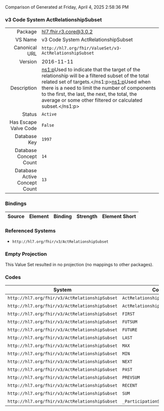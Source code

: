 Comparison of 
Generated at Friday, April 4, 2025 2:58:36 PM

### v3 Code System ActRelationshipSubset

|      |     |
| ---: | --- |
| Package | hl7.fhir.r3.core@3.0.2 |
| VS Name | v3 Code System ActRelationshipSubset |
| Canonical URL | `http://hl7.org/fhir/ValueSet/v3-ActRelationshipSubset` |
| Version | 2016-11-11 |
| Description | <ns1:p>Used to indicate that the target of the relationship will be a filtered subset of the total related set of targets.</ns1:p><ns1:p>Used when there is a need to limit the number of components to the first, the last, the next, the total, the average or some other filtered or calculated subset.</ns1:p> |
| Status | `Active` |
| Has Escape Valve Code | `False` |
| Database Key | `1997` |
| Database Concept Count | `14` |
| Database Active Concept Count | `13` |
### Bindings

| Source | Element | Binding | Strength | Element Short |
| ------ | ------- | ------- | -------- | ------------- |

### Referenced Systems

* `http://hl7.org/fhir/v3/ActRelationshipSubset`
### Empty Projection

This Value Set resulted in no projection (no mappings to other packages).

### Codes

| System | Code | Display |
| ------ | ---- | ------- |
| `http://hl7.org/fhir/v3/ActRelationshipSubset` | `ActRelationshipExpectedSubset` | ActRelationshipExpectedSubset |
| `http://hl7.org/fhir/v3/ActRelationshipSubset` | `ActRelationshipPastSubset` | ActRelationshipPastSubset |
| `http://hl7.org/fhir/v3/ActRelationshipSubset` | `FIRST` | first known |
| `http://hl7.org/fhir/v3/ActRelationshipSubset` | `FUTSUM` | future summary |
| `http://hl7.org/fhir/v3/ActRelationshipSubset` | `FUTURE` | expected future |
| `http://hl7.org/fhir/v3/ActRelationshipSubset` | `LAST` | expected last |
| `http://hl7.org/fhir/v3/ActRelationshipSubset` | `MAX` | maximum |
| `http://hl7.org/fhir/v3/ActRelationshipSubset` | `MIN` | minimum |
| `http://hl7.org/fhir/v3/ActRelationshipSubset` | `NEXT` | expected next |
| `http://hl7.org/fhir/v3/ActRelationshipSubset` | `PAST` | previous |
| `http://hl7.org/fhir/v3/ActRelationshipSubset` | `PREVSUM` | previous summary |
| `http://hl7.org/fhir/v3/ActRelationshipSubset` | `RECENT` | most recent |
| `http://hl7.org/fhir/v3/ActRelationshipSubset` | `SUM` | summary |
| `http://hl7.org/fhir/v3/ActRelationshipSubset` | `_ParticipationSubset` | ParticipationSubset |
